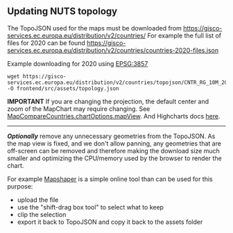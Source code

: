 ## Updating NUTS topology

The TopoJSON used for the maps must be downloaded from https://gisco-services.ec.europa.eu/distribution/v2/countries/
For example the full list of files for 2020 can be found https://gisco-services.ec.europa.eu/distribution/v2/countries/countries-2020-files.json

Example downloading for 2020 using [EPSG:3857](https://epsg.io/3857)

```shell
wget https://gisco-services.ec.europa.eu/distribution/v2/countries/topojson/CNTR_RG_10M_2020_3857.json -O frontend/src/assets/topology.json
```

**IMPORTANT** If you are changing the projection, the default center and zoom of the MapChart 
may require changing. See [MapCompareCountries.chartOptions.mapView](../frontend/src/components/charts/map/MapCompareCountries.vue). 
And Highcharts docs [here](https://api.highcharts.com/highmaps/mapView).

---

_**Optionally**_ remove any unnecessary geometries from the TopoJSON. As the map view is fixed, and we don't allow panning,
any geometries that are off-screen can be removed and therefore making the download size much smaller and optimizing 
the CPU/memory used by the browser to render the chart.

For example [Mapshaper](https://mapshaper.org/) is a simple online tool than can be used for this purpose:

- upload the file 
- use the "shift-drag box tool" to select what to keep
- clip the selection 
- export it back to TopoJSON and copy it back to the assets folder